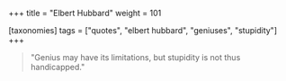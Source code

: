 +++
title = "Elbert Hubbard"
weight = 101

[taxonomies]
tags = ["quotes", "elbert hubbard", "geniuses", "stupidity"]
+++

> "Genius may have its limitations, but stupidity is not thus handicapped."
